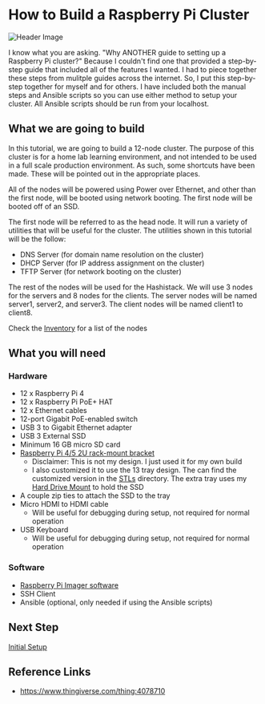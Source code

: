 # How to Build a Raspberry Pi Cluster

![Header Image](images/header.png)

I know what you are asking. "Why ANOTHER guide to setting up a Raspberry
Pi cluster?" Because I couldn't find one that provided a step-by-step
guide that included all of the features I wanted. I had to piece together
these steps from mulitple guides across the internet. So, I put this
step-by-step together for myself and for others. I have included both
the manual steps and Ansible scripts so you can use either method to
setup your cluster. All Ansible scripts should be run from your localhost.

## What we are going to build

In this tutorial, we are going to build a 12-node cluster. The purpose
of this cluster is for a home lab learning environment, and not intended
to be used in a full scale production environment. As such, some shortcuts
have been made. These will be pointed out in the appropriate places.

All of the nodes will be powered using Power over Ethernet, and other
than the first node, will be booted using network booting. The first node
will be booted off of an SSD.

The first node will be referred to as the head node. It will run a
variety of utilities that will be useful for the cluster. The utilities
shown in this tutorial will be the follow:

-   DNS Server (for domain name resolution on the cluster)
-   DHCP Server (for IP address assignment on the cluster)
-   TFTP Server (for network booting on the cluster)

The rest of the nodes will be used for the Hashistack. We will use 3 nodes
for the servers and 8 nodes for the clients. The server
nodes will be named server1, server2, and server3. The client nodes will
be named client1 to client8.

Check the [Inventory](../inventory.yaml) for a list of the nodes

## What you will need

### Hardware

-   12 x Raspberry Pi 4
-   12 x Raspberry Pi PoE+ HAT
-   12 x Ethernet cables
-   12-port Gigabit PoE-enabled switch
-   USB 3 to Gigabit Ethernet adapter
-   USB 3 External SSD
-   Minimum 16 GB micro SD card
-   [Raspberry Pi 4/5 2U rack-mount bracket](https://www.thingiverse.com/thing:4078710)
    -   Disclaimer: This is not my design. I just used it for my own build
    -   I also customized it to use the 13 tray design. The can find the
        customized version in the [STLs](../STLs/) directory. The extra
        tray uses my [Hard Drive Mount](../STLs/raspberry-pi-rack-tray-ssd.stl)
        to hold the SSD
-   A couple zip ties to attach the SSD to the tray
-   Micro HDMI to HDMI cable
    -   Will be useful for debugging during setup, not required for normal operation
-   USB Keyboard
    -   Will be useful for debugging during setup, not required for normal operation

### Software

-   [Raspberry Pi Imager software](https://www.raspberrypi.com/software/)
-   SSH Client
-   Ansible (optional, only needed if using the Ansible scripts)

## Next Step

[Initial Setup](01_initial_setup.md)

## Reference Links

-   https://www.thingiverse.com/thing:4078710
